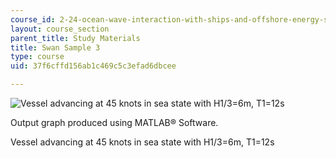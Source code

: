```yaml
---
course_id: 2-24-ocean-wave-interaction-with-ships-and-offshore-energy-systems-13-022-spring-2002
layout: course_section
parent_title: Study Materials
title: Swan Sample 3
type: course
uid: 37f6cffd156ab1c469c5c3efad6dbcee

---
```


![Vessel advancing at 45 knots in sea state with H1/3=6m, T1=12s](/courses/mechanical-engineering/2-24-ocean-wave-interaction-with-ships-and-offshore-energy-systems-13-022-spring-2002/study-materials/swan5.gif)

Output graph produced using MATLAB® Software.

Vessel advancing at 45 knots in sea state with H1/3\=6m, T1=12s
